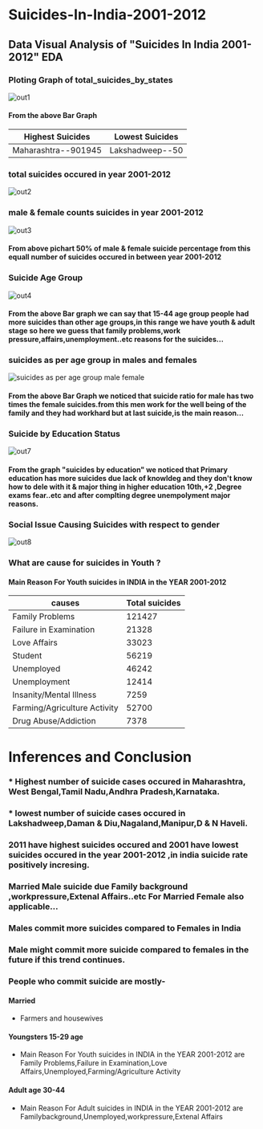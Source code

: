 # Suicides-In-India-2001-2012
## Data  Visual Analysis of "Suicides In India 2001-2012" EDA

### Ploting Graph of total_suicides_by_states
![out1](https://user-images.githubusercontent.com/72851592/135704899-72d80083-af1f-41cb-8cf9-cc47f53e5811.png)
#### From the above Bar Graph
Highest Suicides | Lowest Suicides 
------------ | -------------
Maharashtra--901945 | Lakshadweep--50
     
### total suicides occured in year 2001-2012
![out2](https://user-images.githubusercontent.com/72851592/135704968-26a823bc-d788-490b-aafc-444b251e7dbb.png)

### male & female counts suicides in year 2001-2012
![out3](https://user-images.githubusercontent.com/72851592/135705022-3e7f059f-690a-4d19-ad0f-864632f7375b.png)

#### From above pichart 50% of male & female suicide percentage from this equall number of suicides occured in between year 2001-2012

### Suicide Age Group
![out4](https://user-images.githubusercontent.com/72851592/135705066-0835bb43-6fa9-4e79-8f0a-2fb3544c208d.png)

#### From the above Bar graph we can say that 15-44 age group people had more suicides than other age groups,in this range we have youth & adult stage so here we guess that family problems,work pressure,affairs,unemployment..etc reasons for the suicides...

### suicides as per age group in males and females
![suicides as per age group male female](https://user-images.githubusercontent.com/72851592/135705109-de02cc37-6962-4dff-84d8-3e6ee3bed7f6.png)
#### From the above Bar Graph we noticed that suicide ratio for male has two times the female suicides.from this men work for the well being of the family and they had workhard but at last suicide,is the main reason...

### Suicide by Education Status
![out7](https://user-images.githubusercontent.com/72851592/135705222-b3a4f828-c357-406e-aee5-d49688baf806.png)
#### From the graph "suicides by education" we noticed that Primary education has more suicides due lack of knowldeg and they don't know how to dele with it & major thing in higher education 10th,+2 ,Degree exams fear..etc and after complting degree unempolyment major reasons.

### Social Issue Causing Suicides with respect to gender
![out8](https://user-images.githubusercontent.com/72851592/135705300-8e63a450-c920-443d-927b-670080c4d146.png)

### What are cause for suicides in Youth ?
#### Main Reason For Youth suicides in INDIA in the YEAR 2001-2012
causes | Total suicides 
------------ | -------------
Family Problems | 121427
Failure in Examination | 21328
Love Affairs | 33023
Student | 56219
Unemployed | 46242
Unemployment | 12414
Insanity/Mental Illness | 7259
Farming/Agriculture Activity | 52700
Drug Abuse/Addiction | 7378

# Inferences and Conclusion
### * Highest number of suicide cases occured in Maharashtra, West Bengal,Tamil Nadu,Andhra Pradesh,Karnataka.
### * lowest number of suicide cases occured in Lakshadweep,Daman & Diu,Nagaland,Manipur,D & N Haveli.
### 2011 have highest suicides occured and 2001 have lowest suicides occured in the year 2001-2012 ,in india suicide rate positively incresing.
### Married Male suicide due Family background ,workpressure,Extenal Affairs..etc For Married Female also applicable...
### Males commit more suicides compared to Females in India
### Male might commit more suicide compared to females in the future if this trend continues.
### People who commit suicide are mostly-
#### Married
   * Farmers and housewives
#### Youngsters 15-29 age
   * Main Reason For Youth suicides in INDIA in the YEAR 2001-2012 are Family Problems,Failure in Examination,Love Affairs,Unemployed,Farming/Agriculture Activity
#### Adult age 30-44
   * Main Reason For Adult suicides in INDIA in the YEAR 2001-2012 are Familybackground,Unemployed,workpressure,Extenal Affairs

